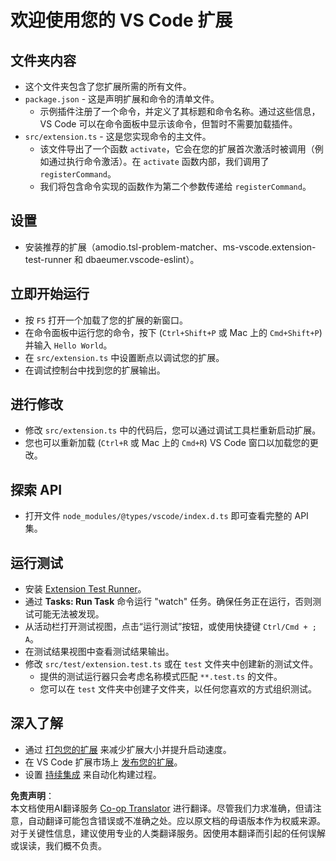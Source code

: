 <!--
CO_OP_TRANSLATOR_METADATA:
{
  "original_hash": "6a7479104914787e4f0976e39131e8e3",
  "translation_date": "2025-04-03T06:31:35+00:00",
  "source_file": "code\\09.UpdateSamples\\Aug\\vscode\\phiext\\vsc-extension-quickstart.md",
  "language_code": "zh"
}
-->
# 欢迎使用您的 VS Code 扩展

## 文件夹内容

* 这个文件夹包含了您扩展所需的所有文件。
* `package.json` - 这是声明扩展和命令的清单文件。
  * 示例插件注册了一个命令，并定义了其标题和命令名称。通过这些信息，VS Code 可以在命令面板中显示该命令，但暂时不需要加载插件。
* `src/extension.ts` - 这是您实现命令的主文件。
  * 该文件导出了一个函数 `activate`，它会在您的扩展首次激活时被调用（例如通过执行命令激活）。在 `activate` 函数内部，我们调用了 `registerCommand`。
  * 我们将包含命令实现的函数作为第二个参数传递给 `registerCommand`。

## 设置

* 安装推荐的扩展（amodio.tsl-problem-matcher、ms-vscode.extension-test-runner 和 dbaeumer.vscode-eslint）。

## 立即开始运行

* 按 `F5` 打开一个加载了您的扩展的新窗口。
* 在命令面板中运行您的命令，按下 (`Ctrl+Shift+P` 或 Mac 上的 `Cmd+Shift+P`) 并输入 `Hello World`。
* 在 `src/extension.ts` 中设置断点以调试您的扩展。
* 在调试控制台中找到您的扩展输出。

## 进行修改

* 修改 `src/extension.ts` 中的代码后，您可以通过调试工具栏重新启动扩展。
* 您也可以重新加载 (`Ctrl+R` 或 Mac 上的 `Cmd+R`) VS Code 窗口以加载您的更改。

## 探索 API

* 打开文件 `node_modules/@types/vscode/index.d.ts` 即可查看完整的 API 集。

## 运行测试

* 安装 [Extension Test Runner](https://marketplace.visualstudio.com/items?itemName=ms-vscode.extension-test-runner)。
* 通过 **Tasks: Run Task** 命令运行 "watch" 任务。确保任务正在运行，否则测试可能无法被发现。
* 从活动栏打开测试视图，点击“运行测试”按钮，或使用快捷键 `Ctrl/Cmd + ; A`。
* 在测试结果视图中查看测试结果输出。
* 修改 `src/test/extension.test.ts` 或在 `test` 文件夹中创建新的测试文件。
  * 提供的测试运行器只会考虑名称模式匹配 `**.test.ts` 的文件。
  * 您可以在 `test` 文件夹中创建子文件夹，以任何您喜欢的方式组织测试。

## 深入了解

* 通过 [打包您的扩展](https://code.visualstudio.com/api/working-with-extensions/bundling-extension) 来减少扩展大小并提升启动速度。
* 在 VS Code 扩展市场上 [发布您的扩展](https://code.visualstudio.com/api/working-with-extensions/publishing-extension)。
* 设置 [持续集成](https://code.visualstudio.com/api/working-with-extensions/continuous-integration) 来自动化构建过程。

**免责声明**：  
本文档使用AI翻译服务 [Co-op Translator](https://github.com/Azure/co-op-translator) 进行翻译。尽管我们力求准确，但请注意，自动翻译可能包含错误或不准确之处。应以原文档的母语版本作为权威来源。对于关键性信息，建议使用专业的人类翻译服务。因使用本翻译而引起的任何误解或误读，我们概不负责。